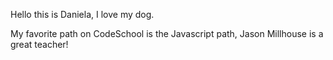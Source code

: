 Hello this is Daniela, I love my dog.

My favorite path on CodeSchool is the Javascript path, Jason Millhouse is a great teacher!